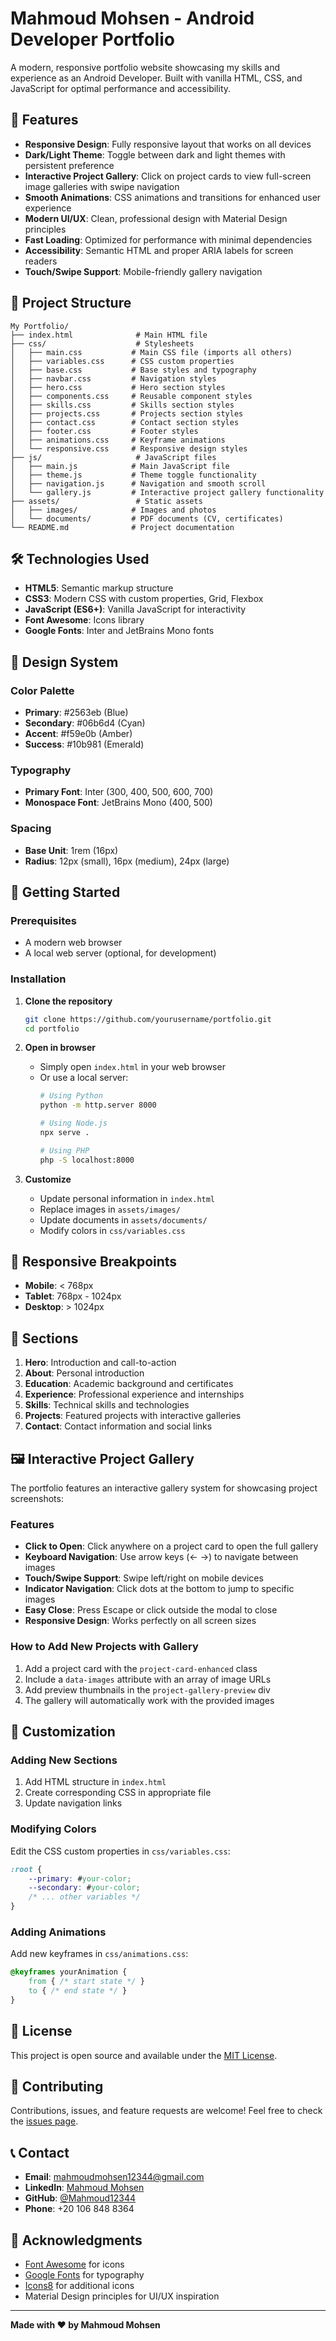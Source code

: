 # Mahmoud Mohsen - Android Developer Portfolio

A modern, responsive portfolio website showcasing my skills and experience as an Android Developer. Built with vanilla HTML, CSS, and JavaScript for optimal performance and accessibility.

## 🚀 Features

- **Responsive Design**: Fully responsive layout that works on all devices
- **Dark/Light Theme**: Toggle between dark and light themes with persistent preference
- **Interactive Project Gallery**: Click on project cards to view full-screen image galleries with swipe navigation
- **Smooth Animations**: CSS animations and transitions for enhanced user experience
- **Modern UI/UX**: Clean, professional design with Material Design principles
- **Fast Loading**: Optimized for performance with minimal dependencies
- **Accessibility**: Semantic HTML and proper ARIA labels for screen readers
- **Touch/Swipe Support**: Mobile-friendly gallery navigation

## 📁 Project Structure

```
My Portfolio/
├── index.html              # Main HTML file
├── css/                    # Stylesheets
│   ├── main.css           # Main CSS file (imports all others)
│   ├── variables.css      # CSS custom properties
│   ├── base.css           # Base styles and typography
│   ├── navbar.css         # Navigation styles
│   ├── hero.css           # Hero section styles
│   ├── components.css     # Reusable component styles
│   ├── skills.css         # Skills section styles
│   ├── projects.css       # Projects section styles
│   ├── contact.css        # Contact section styles
│   ├── footer.css         # Footer styles
│   ├── animations.css     # Keyframe animations
│   └── responsive.css     # Responsive design styles
├── js/                     # JavaScript files
│   ├── main.js            # Main JavaScript file
│   ├── theme.js           # Theme toggle functionality
│   ├── navigation.js      # Navigation and smooth scroll
│   └── gallery.js         # Interactive project gallery functionality
├── assets/                 # Static assets
│   ├── images/            # Images and photos
│   └── documents/         # PDF documents (CV, certificates)
└── README.md              # Project documentation
```

## 🛠️ Technologies Used

- **HTML5**: Semantic markup structure
- **CSS3**: Modern CSS with custom properties, Grid, Flexbox
- **JavaScript (ES6+)**: Vanilla JavaScript for interactivity
- **Font Awesome**: Icons library
- **Google Fonts**: Inter and JetBrains Mono fonts

## 🎨 Design System

### Color Palette
- **Primary**: #2563eb (Blue)
- **Secondary**: #06b6d4 (Cyan)
- **Accent**: #f59e0b (Amber)
- **Success**: #10b981 (Emerald)

### Typography
- **Primary Font**: Inter (300, 400, 500, 600, 700)
- **Monospace Font**: JetBrains Mono (400, 500)

### Spacing
- **Base Unit**: 1rem (16px)
- **Radius**: 12px (small), 16px (medium), 24px (large)

## 🚀 Getting Started

### Prerequisites
- A modern web browser
- A local web server (optional, for development)

### Installation

1. **Clone the repository**
   ```bash
   git clone https://github.com/yourusername/portfolio.git
   cd portfolio
   ```

2. **Open in browser**
   - Simply open `index.html` in your web browser
   - Or use a local server:
     ```bash
     # Using Python
     python -m http.server 8000
     
     # Using Node.js
     npx serve .
     
     # Using PHP
     php -S localhost:8000
     ```

3. **Customize**
   - Update personal information in `index.html`
   - Replace images in `assets/images/`
   - Update documents in `assets/documents/`
   - Modify colors in `css/variables.css`

## 📱 Responsive Breakpoints

- **Mobile**: < 768px
- **Tablet**: 768px - 1024px
- **Desktop**: > 1024px

## 🎯 Sections

1. **Hero**: Introduction and call-to-action
2. **About**: Personal introduction
3. **Education**: Academic background and certificates
4. **Experience**: Professional experience and internships
5. **Skills**: Technical skills and technologies
6. **Projects**: Featured projects with interactive galleries
7. **Contact**: Contact information and social links

## 🖼️ Interactive Project Gallery

The portfolio features an interactive gallery system for showcasing project screenshots:

### Features
- **Click to Open**: Click anywhere on a project card to open the full gallery
- **Keyboard Navigation**: Use arrow keys (← →) to navigate between images
- **Touch/Swipe Support**: Swipe left/right on mobile devices
- **Indicator Navigation**: Click dots at the bottom to jump to specific images
- **Easy Close**: Press Escape or click outside the modal to close
- **Responsive Design**: Works perfectly on all screen sizes

### How to Add New Projects with Gallery
1. Add a project card with the `project-card-enhanced` class
2. Include a `data-images` attribute with an array of image URLs
3. Add preview thumbnails in the `project-gallery-preview` div
4. The gallery will automatically work with the provided images

## 🔧 Customization

### Adding New Sections
1. Add HTML structure in `index.html`
2. Create corresponding CSS in appropriate file
3. Update navigation links

### Modifying Colors
Edit the CSS custom properties in `css/variables.css`:

```css
:root {
    --primary: #your-color;
    --secondary: #your-color;
    /* ... other variables */
}
```

### Adding Animations
Add new keyframes in `css/animations.css`:

```css
@keyframes yourAnimation {
    from { /* start state */ }
    to { /* end state */ }
}
```

## 📄 License

This project is open source and available under the [MIT License](LICENSE).

## 🤝 Contributing

Contributions, issues, and feature requests are welcome! Feel free to check the [issues page](https://github.com/yourusername/portfolio/issues).

## 📞 Contact

- **Email**: mahmoudmohsen12344@gmail.com
- **LinkedIn**: [Mahmoud Mohsen](https://www.linkedin.com/in/mahmoud-mohsen-28b35722a/)
- **GitHub**: [@Mahmoud12344](https://github.com/Mahmoud12344)
- **Phone**: +20 106 848 8364

## 🙏 Acknowledgments

- [Font Awesome](https://fontawesome.com/) for icons
- [Google Fonts](https://fonts.google.com/) for typography
- [Icons8](https://icons8.com/) for additional icons
- Material Design principles for UI/UX inspiration

---

**Made with ❤️ by Mahmoud Mohsen**